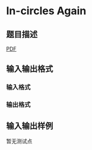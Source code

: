 # In-circles Again

## 题目描述

[problemUrl]: https://uva.onlinejudge.org/index.php?option=com_onlinejudge&Itemid=8&category=247&page=show_problem&problem=3721

[PDF](https://uva.onlinejudge.org/external/12/p1269.pdf)

## 输入输出格式

### 输入格式

### 输出格式

## 输入输出样例

暂无测试点


